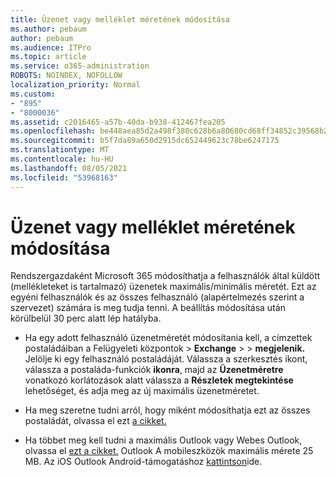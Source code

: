 ```yaml
---
title: Üzenet vagy melléklet méretének módosítása
ms.author: pebaum
author: pebaum
ms.audience: ITPro
ms.topic: article
ms.service: o365-administration
ROBOTS: NOINDEX, NOFOLLOW
localization_priority: Normal
ms.custom:
- "895"
- "8000036"
ms.assetid: c2016465-a57b-40da-b938-412467fea205
ms.openlocfilehash: be448aea85d2a498f380c628b6a80680cd68ff34852c39568b227ede3f1c2c24
ms.sourcegitcommit: b5f7da89a650d2915dc652449623c78be6247175
ms.translationtype: MT
ms.contentlocale: hu-HU
ms.lasthandoff: 08/05/2021
ms.locfileid: "53968163"
---
```

# <a name="changing-message-or-attachment-size"></a>Üzenet vagy melléklet méretének módosítása

Rendszergazdaként Microsoft 365 módosíthatja a felhasználók által küldött (mellékleteket is tartalmazó) üzenetek maximális/minimális méretét. Ezt az egyéni felhasználók és az összes felhasználó (alapértelmezés szerint a szervezet) számára is meg tudja tenni. A beállítás módosítása után körülbelül 30 perc alatt lép hatályba.
  
- Ha egy adott felhasználó üzenetméretét  módosítania kell, a címzettek postaládáiban a Felügyeleti központok \> **Exchange** \>  \> **megjelenik.** Jelölje ki egy felhasználó postaládáját. Válassza a szerkesztés ikont, válassza a postaláda-funkciók **ikonra**, majd az **Üzenetméretre** vonatkozó korlátozások alatt válassza a **Részletek megtekintése** lehetőséget, és adja meg az új maximális üzenetméretet.

- Ha meg szeretne tudni arról, hogy miként módosíthatja ezt az összes postaládát, olvassa el ezt [a cikket.](https://www.microsoft.com/microsoft-365/blog/2015/04/15/office-365-now-supports-larger-email-messages-up-to-150-mb/)

- Ha többet meg kell tudni a maximális Outlook vagy Webes Outlook, olvassa el [ezt a cikket.](https://technet.microsoft.com/library/exchange-online-limits.aspx#MessageLimits) Outlook A mobileszközök maximális mérete 25 MB. Az iOS Outlook Android-támogatáshoz [kattintson](https://support.office.com/article/Get-in-app-help-for-Outlook-for-iOS-and-Android-218a22d1-9fa5-4889-b689-de1c63493243)ide.

